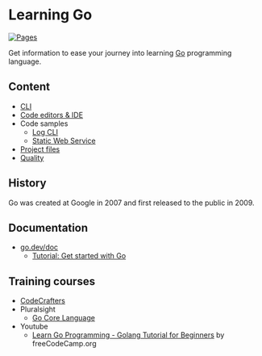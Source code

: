 # Learning Go

[![Pages](https://github.com/devpro/learning-go/actions/workflows/pages.yml/badge.svg)](https://github.com/devpro/learning-go/actions/workflows/pages.yml)

Get information to ease your journey into learning [Go](https://go.dev/) programming language.

## Content

* [CLI](docs/cli.md)
* [Code editors & IDE](docs/editors.md)
* Code samples
  * [Log CLI](samples/log-cli/README.md)
  * [Static Web Service](samples/static-web-service/README.md)
* [Project files](docs/project-files.md)
* [Quality](docs/quality.md)

## History

Go was created at Google in 2007 and first released to the public in 2009.

## Documentation

* [go.dev/doc](https://go.dev/doc/)
  * [Tutorial: Get started with Go](https://go.dev/doc/tutorial/getting-started)

## Training courses

* [CodeCrafters](https://app.codecrafters.io/tracks/go)
* Pluralsight
  * [Go Core Language](https://app.pluralsight.com/paths/skill/go-core-language)
* Youtube
  * [Learn Go Programming - Golang Tutorial for Beginners](https://www.youtube.com/watch?v=YS4e4q9oBaU) by freeCodeCamp.org
